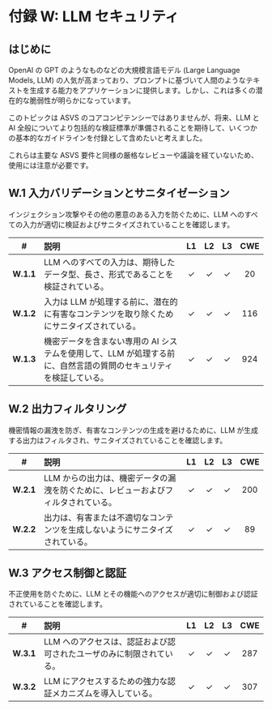 # 付録 W: LLM セキュリティ

## はじめに

OpenAI の GPT のようなものなどの大規模言語モデル (Large Language Models, LLM) の人気が高まっており、プロンプトに基づいて人間のようなテキストを生成する能力をアプリケーションに提供します。しかし、これは多くの潜在的な脆弱性が明らかになっています。

このトピックは ASVS のコアコンピテンシーではありませんが、将来、LLM と AI 全般についてより包括的な検証標準が準備されることを期待して、いくつかの基本的なガイドラインを付録として含めたいと考えました。

これらは主要な ASVS 要件と同様の厳格なレビューや議論を経ていないため、使用には注意が必要です。

## W.1 入力バリデーションとサニタイゼーション

インジェクション攻撃やその他の悪意のある入力を防ぐために、LLM へのすべての入力が適切に検証およびサニタイズされていることを確認します。

| # | 説明 | L1 | L2 | L3 | CWE |
| :---: | :--- | :---: | :---: | :---: | :---: |
| **W.1.1** | LLM へのすべての入力は、期待したデータ型、長さ、形式であることを検証されている。 | ✓ | ✓ | ✓ | 20 |
| **W.1.2** | 入力は LLM が処理する前に、潜在的に有害なコンテンツを取り除くためにサニタイズされている。 | ✓ | ✓ | ✓ | 116 |
| **W.1.3** | 機密データを含まない専用の AI システムを使用して、LLM が処理する前に、自然言語の質問のセキュリティを検証している。 | ✓ | ✓ | ✓ | 924 |

## W.2 出力フィルタリング

機密情報の漏洩を防ぎ、有害なコンテンツの生成を避けるために、LLM が生成する出力はフィルタされ、サニタイズされていることを確認します。

| # | 説明 | L1 | L2 | L3 | CWE |
| :---: | :--- | :---: | :---: | :---: | :---: |
| **W.2.1** | LLM からの出力は、機密データの漏洩を防ぐために、レビューおよびフィルタされている。 | ✓ | ✓ | ✓ | 200 |
| **W.2.2** | 出力は、有害または不適切なコンテンツを生成しないようにサニタイズされている。 | ✓ | ✓ | ✓ | 89 |

## W.3 アクセス制御と認証

不正使用を防ぐために、LLM とその機能へのアクセスが適切に制御および認証されていることを確認します。

| # | 説明 | L1 | L2 | L3 | CWE |
| :---: | :--- | :---: | :---: | :---: | :---: |
| **W.3.1** | LLM へのアクセスは、認証および認可されたユーザのみに制限されている。 | ✓ | ✓ | ✓ | 287 |
| **W.3.2** | LLM にアクセスするための強力な認証メカニズムを導入している。 | ✓ | ✓ | ✓ | 307 |
